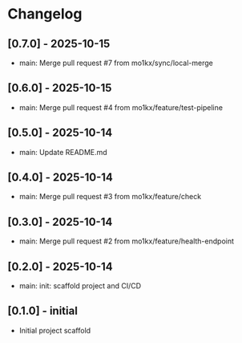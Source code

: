 # Changelog

## [0.7.0] - 2025-10-15
- main: Merge pull request #7 from mo1kx/sync/local-merge


## [0.6.0] - 2025-10-15
- main: Merge pull request #4 from mo1kx/feature/test-pipeline


## [0.5.0] - 2025-10-14
- main: Update README.md


## [0.4.0] - 2025-10-14
- main: Merge pull request #3 from mo1kx/feature/check


## [0.3.0] - 2025-10-14
- main: Merge pull request #2 from mo1kx/feature/health-endpoint


## [0.2.0] - 2025-10-14
- main: init: scaffold project and CI/CD


## [0.1.0] - initial
- Initial project scaffold

